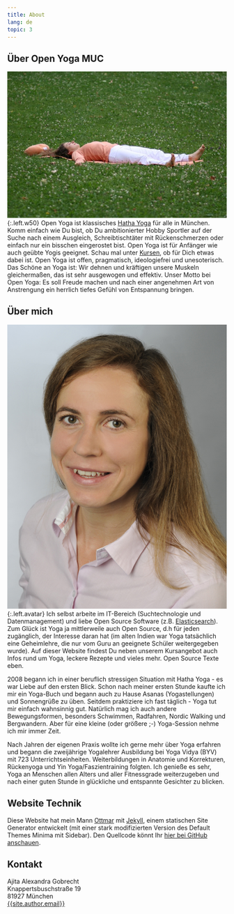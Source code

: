 ```yaml
---
title: About
lang: de
topic: 3
---
```


## Über Open Yoga MUC

![Shavasana](/assets/images/shavasana.jpg){:.left.w50} Open Yoga ist klassisches [Hatha Yoga][0] für alle in München. Komm einfach wie Du bist, ob Du ambitionierter Hobby Sportler auf der Suche nach einem Ausgleich, Schreibtischtäter mit Rückenschmerzen oder einfach nur ein bisschen eingerostet bist. Open Yoga ist für Anfänger wie auch geübte Yogis geeignet. Schau mal unter [Kursen][1], ob für Dich etwas dabei ist. Open Yoga ist offen, pragmatisch, ideologiefrei und unesoterisch. Das Schöne an Yoga ist: Wir dehnen und kräftigen unsere Muskeln  gleichermaßen, das ist sehr ausgewogen und effektiv. Unser Motto bei Open Yoga: Es soll Freude machen und nach einer angenehmen Art von Anstrengung ein herrlich tiefes Gefühl von Entspannung bringen.


## Über mich

![Portraitfoto Ajita Alexandra Gobrecht](/assets/avatar.jpg "Ajita Alexandra Gobrecht"){:.left.avatar} Ich selbst arbeite im IT-Bereich (Suchtechnologie und Datenmanagement) und liebe Open Source Software (z.B. [Elasticsearch][2]). Zum Glück ist Yoga ja mittlerweile auch Open Source, d.h für jeden zugänglich, der Interesse daran hat (im alten Indien  war Yoga tatsächlich eine Geheimlehre, die nur vom Guru an geeignete Schüler weitergegeben wurde). Auf dieser Website findest Du neben unserem Kursangebot auch Infos rund um Yoga, leckere Rezepte und vieles mehr. Open Source Texte eben.

2008 begann ich in einer beruflich stressigen Situation mit Hatha Yoga - es war Liebe auf den ersten Blick. Schon nach meiner ersten Stunde kaufte ich mir ein Yoga-Buch und begann auch zu Hause Asanas (Yogastellungen) und Sonnengrüße zu üben. Seitdem praktiziere ich fast täglich - Yoga tut mir einfach wahnsinnig gut. Natürlich mag ich auch andere Bewegungsformen, besonders Schwimmen, Radfahren, Nordic Walking und Bergwandern. Aber für eine kleine (oder größere ;-) Yoga-Session nehme ich mir immer Zeit.

Nach Jahren der eigenen Praxis wollte ich gerne mehr über Yoga erfahren und begann die zweijährige Yogalehrer Ausbildung bei Yoga Vidya (BYV) mit 723 Unterrichtseinheiten. Weiterbildungen in Anatomie und Korrekturen, Rückenyoga und Yin Yoga/Faszientraining folgten. Ich genieße es sehr, Yoga an Menschen allen Alters und aller Fitnessgrade weiterzugeben und nach einer guten Stunde in glückliche und entspannte Gesichter zu blicken.


## Website Technik

Diese Website hat mein Mann [Ottmar][6] mit [Jekyll][7], einem statischen Site Generator entwickelt (mit einer stark modifizierten Version des Default Themes Minima mit Sidebar). Den Quellcode könnt Ihr [hier bei GitHub anschauen][8].


## Kontakt

Ajita Alexandra Gobrecht  
Knappertsbuschstraße 19  
81927 München    
[{{site.author.email}}][9]

[0]: /posts/2017-09-17-was-ist-yoga
[1]: /kurse
[2]: https://www.elastic.co/de/products/elasticsearch
[6]: https://ogobrecht.github.io
[7]: https://jekyllrb.com
[8]: https://github.com/openyoga/openyoga.github.io
[9]: mailto:{{site.author.email}}
